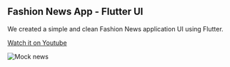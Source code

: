 ## Fashion News App - Flutter UI
We created a simple and clean Fashion News application UI using Flutter.

[Watch it on Youtube](https://www.youtube.com/watch?v=tywlYUVuWGs&feature=youtu.be)

![Mock news](https://user-images.githubusercontent.com/69669632/90973837-5af81a00-e543-11ea-830f-6c29fe60e355.png)

